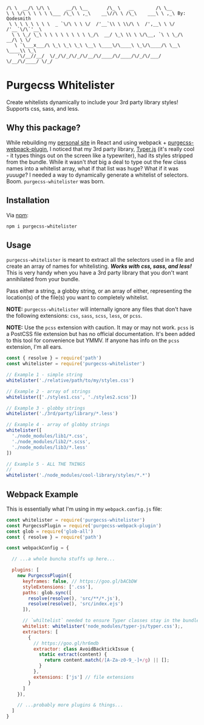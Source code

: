 ```

/\ \  __/\ \/\ \      __/\ \__       /\_ \   __        /\ \__
\ \ \/\ \ \ \ \ \___ /\_\ \ ,_\    __\//\ \ /\_\    ___\ \ ,_\ By: Qodesmith
 \ \ \ \ \ \ \ \  _ `\/\ \ \ \/  /'__`\\ \ \\/\ \  /',__\ \ \/  /'__`\/\`'__\
  \ \ \_/ \_\ \ \ \ \ \ \ \ \ \_/\  __/ \_\ \\ \ \/\__, `\ \ \_/\  __/\ \ \/
   \ `\___x___/\ \_\ \_\ \_\ \__\ \____\/\____\ \_\/\____/\ \__\ \____\\ \_\
    '\/__//__/  \/_/\/_/\/_/\/__/\/____/\/____/\/_/\/___/  \/__/\/____/ \/_/

```

# Purgecss Whitelister

Create whitelists dynamically to include your 3rd party library styles! Supports css, sass, and less.


## Why this package?

While rebuilding my [personal site](http://aaroncordova.xyz) in React and using webpack + [purgecss-webpack-plugin](https://github.com/FullHuman/purgecss-webpack-plugin), I noticed that my 3rd party library, [Typer.js](https://github.com/qodesmith/typer) (it's really cool - it types things out on the screen like a typewriter), had its styles stripped from the bundle. While it wasn't _that_ big a deal to type out the few class names into a whitelist array, what if that list was huge? What if it was _yuuuge_? I needed a way to dynamically generate a whitelist of selectors. Boom. `purgecss-whitelister` was born.


## Installation

Via [npm](https://www.npmjs.com/package/purgecss-whitelister):

```bash
npm i purgecss-whitelister
```


## Usage

`purgecss-whitelister` is meant to extract all the selectors used in a file and create an array of names for whitelisting. ***Works with css, sass, and less!*** This is very handy when you have a 3rd party library that you don't want annihilated from your bundle.

Pass either a string, a globby string, or an array of either, representing the location(s) of the file(s) you want to completely whitelist.

**NOTE:** `purgecss-whitelister` will internally ignore any files that don't have the following extensions: `css`, `sass`, `scss`, `less`, or `pcss`.

**NOTE:** Use the `pcss` extension with caution. It may or may not work. `pcss` is a PostCSS file extension but has no official documentation. It's been added to this tool for convenience but YMMV. If anyone has info on the `pcss` extension, I'm all ears.

```javascript
const { resolve } = require('path')
const whitelister = require('purgecss-whitelister')

// Example 1 - simple string
whitelister('./relative/path/to/my/styles.css')

// Example 2 - array of strings
whitelister(['./styles1.css', './styles2.scss'])

// Example 3 - globby strings
whitelister('./3rd/party/library/*.less')

// Example 4 - array of globby strings
whitelister([
  './node_modules/lib1/*.css',
  './node_modules/lib2/*.scss',
  './node_modules/lib3/*.less'
])

// Example 5 - ALL THE THINGS
//
whitelister('./node_modules/cool-library/styles/*.*')
```

## Webpack Example

This is essentially what I'm using in my `webpack.config.js` file:
```javascript
const whitelister = require('purgecss-whitelister')
const PurgecssPlugin = require('purgecss-webpack-plugin')
const glob = require('glob-all')
const { resolve } = require('path')

const webpackConfig = {

  // ...a whole buncha stuffs up here...

  plugins: [
    new PurgecssPlugin({
      keyframes: false, // https://goo.gl/bACbDW
      styleExtensions: ['.css'],
      paths: glob.sync([
        resolve(resolve(), 'src/**/*.js'),
        resolve(resolve(), 'src/index.ejs')
      ]),

      // `whiltelist` needed to ensure Typer classes stay in the bundle.
      whitelist: whitelister('node_modules/typer-js/typer.css');,
      extractors: [
        {
          // https://goo.gl/hr6mdb
          extractor: class AvoidBacktickIssue {
            static extract(content) {
              return content.match(/[A-Za-z0-9_-]+/g) || [];
            }
          },
          extensions: ['js'] // file extensions
        }
      ]
    }),

    // ...probably more plugins & things...
  ]
}
```
